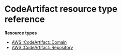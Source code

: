 # CodeArtifact resource type reference<a name="AWS_CodeArtifact"></a>

**Resource types**
+ [AWS::CodeArtifact::Domain](aws-resource-codeartifact-domain.md)
+ [AWS::CodeArtifact::Repository](aws-resource-codeartifact-repository.md)
